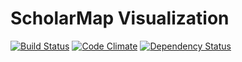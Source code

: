 # ScholarMap Visualization

[![Build Status](https://travis-ci.org/chrisvfritz/scholarmap_visualization.svg)](https://travis-ci.org/chrisvfritz/scholarmap_visualization) [![Code Climate](https://codeclimate.com/github/chrisvfritz/scholarmap_visualization/badges/gpa.svg)](https://codeclimate.com/github/chrisvfritz/scholarmap_visualization) [![Dependency Status](https://gemnasium.com/chrisvfritz/scholarmap_visualization.svg)](https://gemnasium.com/chrisvfritz/scholarmap_visualization)
